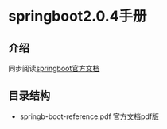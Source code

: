# springboot2.0.4手册

## 介绍

同步阅读[springboot官方文档](https://docs.spring.io/spring-boot/docs/2.0.4.RELEASE/reference/htmlsingle/)

## 目录结构

- springb-boot-reference.pdf 官方文档pdf版